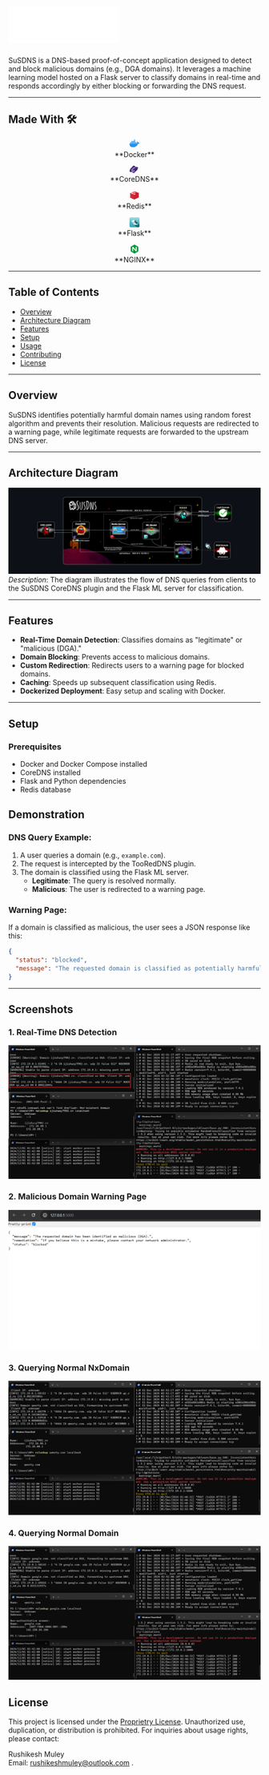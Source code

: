 
# ![SuSDNS Logo](poc/icons/logo.png)

SuSDNS is a DNS-based proof-of-concept application designed to detect and block malicious domains (e.g., DGA domains). It leverages a machine learning model hosted on a Flask server to classify domains in real-time and responds accordingly by either blocking or forwarding the DNS request.

---
## Made With 🛠️

<p align="center">
  <img src="poc/icons/docker.png" width="20" />
  <br>
  **Docker**
</p>

<p align="center">
  <img src="poc/icons/coredns.png" width="20" />
  <br>
  **CoreDNS**
</p>

<p align="center">
  <img src="poc/icons/redis.png" width="20" />
  <br>
  **Redis**
</p>

<p align="center">
  <img src="poc/icons/flask.png" width="20" />
  <br>
  **Flask**
</p>

<p align="center">
  <img src="poc/icons/nginx.png" width="20" />
  <br>
  **NGINX**
</p>


---
## Table of Contents

- [Overview](#overview)
- [Architecture Diagram](#architecture-diagram)
- [Features](#features)
- [Setup](#setup)
- [Usage](#usage)
- [Contributing](#contributing)
- [License](#license)

---

## Overview

SuSDNS identifies potentially harmful domain names using random forest algorithm and prevents their resolution. Malicious requests are redirected to a warning page, while legitimate requests are forwarded to the upstream DNS server.

---

## Architecture Diagram

![Architecture Diagram](poc/diagram.png)  
_Description_: The diagram illustrates the flow of DNS queries from clients to the SuSDNS CoreDNS plugin and the Flask ML server for classification.

---

## Features

- **Real-Time Domain Detection**: Classifies domains as "legitimate" or "malicious (DGA)."
- **Domain Blocking**: Prevents access to malicious domains.
- **Custom Redirection**: Redirects users to a warning page for blocked domains.
- **Caching**: Speeds up subsequent classification using Redis.
- **Dockerized Deployment**: Easy setup and scaling with Docker.

---

## Setup

### Prerequisites

- Docker and Docker Compose installed
- CoreDNS installed
- Flask and Python dependencies
- Redis database

## Demonstration

### DNS Query Example:
1. A user queries a domain (e.g., `example.com`).
2. The request is intercepted by the TooRedDNS plugin.
3. The domain is classified using the Flask ML server.
   - **Legitimate**: The query is resolved normally.
   - **Malicious**: The user is redirected to a warning page.

### Warning Page:
If a domain is classified as malicious, the user sees a JSON response like this:

```json
{
  "status": "blocked",
  "message": "The requested domain is classified as potentially harmful and has been blocked."
}
```
---

## Screenshots

### 1. Real-Time DNS Detection
![Real-Time DNS Detection](poc/dga.png)

### 2. Malicious Domain Warning Page
![Warning Page](poc/warning_page.png)

### 3. Querying Normal NxDomain 
![Real-Time DNS Detection](poc/normal_nxd.png)

### 4. Querying Normal Domain 
![Real-Time DNS Detection](poc/normal_aaaa.png)


## License

This project is licensed under the [Proprietry License](LICENSE). Unauthorized use, duplication, or distribution is prohibited. For inquiries about usage rights, please contact:

Rushikesh Muley  
Email: rushikeshmuley@outlook.com  .
